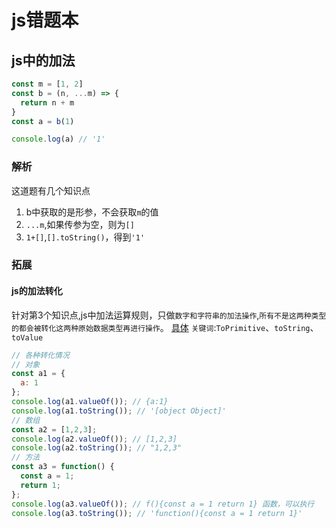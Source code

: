 # js错题本

## js中的加法
```js
const m = [1, 2]
const b = (n, ...m) => {
  return n + m
}
const a = b(1)

console.log(a) // '1'
```
### 解析
这道题有几个知识点
1. b中获取的是形参，不会获取`m`的值
2. `...m`,如果传参为空，则为`[]`
3. `1+[]`,`[].toString()`，得到`'1'`

### 拓展
#### js的加法转化
针对第3个知识点,js中加法运算规则，只做`数字和字符串的加法操作`,`所有不是这两种类型的都会被转化这两种原始数据类型再进行操作`。
[具体](https://juejin.im/post/5a9bd5cf51882555784d675b#heading-1)
`关键词`:`ToPrimitive`、`toString`、`toValue`
```js
// 各种转化情况
// 对象
const a1 = {
  a: 1
};
console.log(a1.valueOf()); // {a:1}
console.log(a1.toString()); // '[object Object]'
// 数组
const a2 = [1,2,3];
console.log(a2.valueOf()); // [1,2,3]
console.log(a2.toString()); // "1,2,3"
// 方法
const a3 = function() {
  const a = 1;
  return 1;
};
console.log(a3.valueOf()); // f(){const a = 1 return 1} 函数，可以执行
console.log(a3.toString()); // 'function(){const a = 1 return 1}'
```

